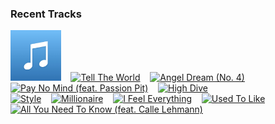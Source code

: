 ### Recent Tracks
[<img src='https://github.com/atfinke/atfinke/blob/master/placeholder.jpeg?raw=true' width='16%' height='16%' alt='Preacher Man'>](https://www.last.fm/music/the%2bdriver%2bera/_/preacher%2bman)&nbsp;&nbsp;&nbsp;&nbsp;[<img src='https://lastfm.freetls.fastly.net/i/u/300x300/6237ed46e78d361325522afe953f148d.png' width='16%' height='16%' alt='Tell The World'>](https://www.last.fm/music/eric%2bhutchinson/_/tell%2bthe%2bworld)&nbsp;&nbsp;&nbsp;&nbsp;[<img src='https://lastfm.freetls.fastly.net/i/u/300x300/e850ce45bc8775b17ad83cb6cebbf281.png' width='16%' height='16%' alt='Angel Dream (No. 4)'>](https://www.last.fm/music/tom%2bpetty%2band%2bthe%2bheartbreakers/_/angel%2bdream%2b%2528no.%2b4%2529)&nbsp;&nbsp;&nbsp;&nbsp;[<img src='https://lastfm.freetls.fastly.net/i/u/300x300/f91eb90bf3229a38451495d54630b9f3.png' width='16%' height='16%' alt='Pay No Mind (feat. Passion Pit)'>](https://www.last.fm/music/madeon/_/pay%2bno%2bmind%2b%2528feat.%2bpassion%2bpit%2529)&nbsp;&nbsp;&nbsp;&nbsp;[<img src='https://lastfm.freetls.fastly.net/i/u/300x300/ccc3351a95146224154c24414775bc5c.png' width='16%' height='16%' alt='High Dive'>](https://www.last.fm/music/andrew%2bmcmahon%2bin%2bthe%2bwilderness/_/high%2bdive)&nbsp;&nbsp;&nbsp;&nbsp;<br>[<img src='https://lastfm.freetls.fastly.net/i/u/300x300/8a66f86ee815c12be92dcfebac4507f5.png' width='16%' height='16%' alt='Style'>](https://www.last.fm/music/foster%2bthe%2bpeople/_/style)&nbsp;&nbsp;&nbsp;&nbsp;[<img src='https://lastfm.freetls.fastly.net/i/u/300x300/9412a4f18647498b87cfb92e286f4e9b.png' width='16%' height='16%' alt='Millionaire'>](https://www.last.fm/music/scouting%2bfor%2bgirls/_/millionaire)&nbsp;&nbsp;&nbsp;&nbsp;[<img src='https://lastfm.freetls.fastly.net/i/u/300x300/c7c10ca52d104e58cea14a271eb41242.png' width='16%' height='16%' alt='I Feel Everything'>](https://www.last.fm/music/waters/_/i%2bfeel%2beverything)&nbsp;&nbsp;&nbsp;&nbsp;[<img src='https://lastfm.freetls.fastly.net/i/u/300x300/6045625bb97b24669909378bb22d71ce.png' width='16%' height='16%' alt='Used To Like'>](https://www.last.fm/music/neon%2btrees/_/used%2bto%2blike)&nbsp;&nbsp;&nbsp;&nbsp;[<img src='https://lastfm.freetls.fastly.net/i/u/300x300/7c4b2bb63fd84dd15b1ebb5cd803aca6.png' width='16%' height='16%' alt='All You Need To Know (feat. Calle Lehmann)'>](https://www.last.fm/music/gryffin/_/all%2byou%2bneed%2bto%2bknow%2b%2528feat.%2bcalle%2blehmann%2529)&nbsp;&nbsp;&nbsp;&nbsp;<br>